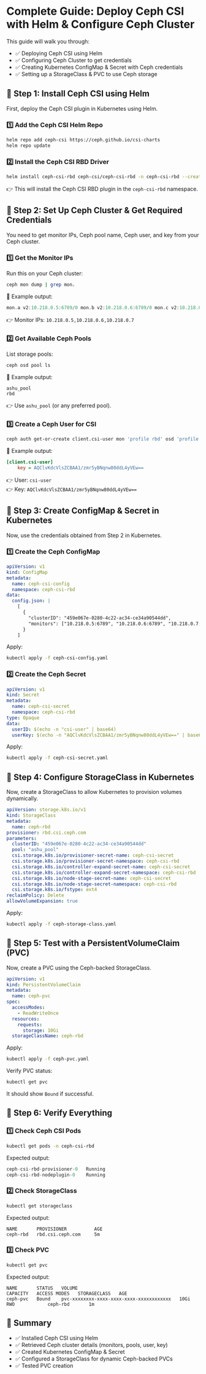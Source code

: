 # Complete Guide: Deploy Ceph CSI with Helm & Configure Ceph Cluster

This guide will walk you through:
- ✅ Deploying Ceph CSI using Helm
- ✅ Configuring Ceph Cluster to get credentials
- ✅ Creating Kubernetes ConfigMap & Secret with Ceph credentials
- ✅ Setting up a StorageClass & PVC to use Ceph storage

## 🎯 Step 1: Install Ceph CSI using Helm

First, deploy the Ceph CSI plugin in Kubernetes using Helm.

### 1️⃣ Add the Ceph CSI Helm Repo

```bash
helm repo add ceph-csi https://ceph.github.io/csi-charts
helm repo update
```

### 2️⃣ Install the Ceph CSI RBD Driver

```bash
helm install ceph-csi-rbd ceph-csi/ceph-csi-rbd -n ceph-csi-rbd --create-namespace
```

👉 This will install the Ceph CSI RBD plugin in the `ceph-csi-rbd` namespace.

## 🎯 Step 2: Set Up Ceph Cluster & Get Required Credentials

You need to get monitor IPs, Ceph pool name, Ceph user, and key from your Ceph cluster.

### 1️⃣ Get the Monitor IPs

Run this on your Ceph cluster:

```bash
ceph mon dump | grep mon.
```

🔹 Example output:

```swift
mon.a v2:10.218.0.5:6789/0 mon.b v2:10.218.0.6:6789/0 mon.c v2:10.218.0.7:6789/0
```

👉 Monitor IPs: `10.218.0.5,10.218.0.6,10.218.0.7`

### 2️⃣ Get Available Ceph Pools

List storage pools:

```bash
ceph osd pool ls
```

🔹 Example output:

```nginx
ashu_pool
rbd
```

👉 Use `ashu_pool` (or any preferred pool).

### 3️⃣ Create a Ceph User for CSI

```bash
ceph auth get-or-create client.csi-user mon 'profile rbd' osd 'profile rbd pool=ashu_pool' mgr 'profile rbd'
```

🔹 Example output:

```ini
[client.csi-user]
    key = AQClvKdcVlsZCBAA1/zmr5yBNqnw80ddL4yVEw==
```

👉 User: `csi-user`  
👉 Key: `AQClvKdcVlsZCBAA1/zmr5yBNqnw80ddL4yVEw==`

## 🎯 Step 3: Create ConfigMap & Secret in Kubernetes

Now, use the credentials obtained from Step 2 in Kubernetes.

### 1️⃣ Create the Ceph ConfigMap

```yaml
apiVersion: v1
kind: ConfigMap
metadata:
  name: ceph-csi-config
  namespace: ceph-csi-rbd
data:
  config.json: |
    [
      {
        "clusterID": "459e067e-0280-4c22-ac34-ce34a90544dd",
        "monitors": ["10.218.0.5:6789", "10.218.0.6:6789", "10.218.0.7:6789"]
      }
    ]
```

Apply:

```bash
kubectl apply -f ceph-csi-config.yaml
```

### 2️⃣ Create the Ceph Secret

```yaml
apiVersion: v1
kind: Secret
metadata:
  name: ceph-csi-secret
  namespace: ceph-csi-rbd
type: Opaque
data:
  userID: $(echo -n "csi-user" | base64)
  userKey: $(echo -n "AQClvKdcVlsZCBAA1/zmr5yBNqnw80ddL4yVEw==" | base64)
```

Apply:

```bash
kubectl apply -f ceph-csi-secret.yaml
```

## 🎯 Step 4: Configure StorageClass in Kubernetes

Now, create a StorageClass to allow Kubernetes to provision volumes dynamically.

```yaml
apiVersion: storage.k8s.io/v1
kind: StorageClass
metadata:
  name: ceph-rbd
provisioner: rbd.csi.ceph.com
parameters:
  clusterID: "459e067e-0280-4c22-ac34-ce34a90544dd"
  pool: "ashu_pool"
  csi.storage.k8s.io/provisioner-secret-name: ceph-csi-secret
  csi.storage.k8s.io/provisioner-secret-namespace: ceph-csi-rbd
  csi.storage.k8s.io/controller-expand-secret-name: ceph-csi-secret
  csi.storage.k8s.io/controller-expand-secret-namespace: ceph-csi-rbd
  csi.storage.k8s.io/node-stage-secret-name: ceph-csi-secret
  csi.storage.k8s.io/node-stage-secret-namespace: ceph-csi-rbd
  csi.storage.k8s.io/fstype: ext4
reclaimPolicy: Delete
allowVolumeExpansion: true
```

Apply:

```bash
kubectl apply -f ceph-storage-class.yaml
```

## 🎯 Step 5: Test with a PersistentVolumeClaim (PVC)

Now, create a PVC using the Ceph-backed StorageClass.

```yaml
apiVersion: v1
kind: PersistentVolumeClaim
metadata:
  name: ceph-pvc
spec:
  accessModes:
    - ReadWriteOnce
  resources:
    requests:
      storage: 10Gi
  storageClassName: ceph-rbd
```

Apply:

```bash
kubectl apply -f ceph-pvc.yaml
```

Verify PVC status:

```bash
kubectl get pvc
```

It should show `Bound` if successful.

## 🎯 Step 6: Verify Everything

### 1️⃣ Check Ceph CSI Pods

```bash
kubectl get pods -n ceph-csi-rbd
```

Expected output:

```sql
ceph-csi-rbd-provisioner-0   Running
ceph-csi-rbd-nodeplugin-0    Running
```

### 2️⃣ Check StorageClass

```bash
kubectl get storageclass
```

Expected output:

```nginx
NAME       PROVISIONER          AGE
ceph-rbd   rbd.csi.ceph.com     5m
```

### 3️⃣ Check PVC

```bash
kubectl get pvc
```

Expected output:

```pgsql
NAME       STATUS   VOLUME                                     CAPACITY   ACCESS MODES   STORAGECLASS   AGE
ceph-pvc   Bound    pvc-xxxxxxxx-xxxx-xxxx-xxxx-xxxxxxxxxxxx   10Gi       RWO            ceph-rbd       1m
```

## 🎯 Summary

- ✅ Installed Ceph CSI using Helm
- ✅ Retrieved Ceph cluster details (monitors, pools, user, key)
- ✅ Created Kubernetes ConfigMap & Secret
- ✅ Configured a StorageClass for dynamic Ceph-backed PVCs
- ✅ Tested PVC creation